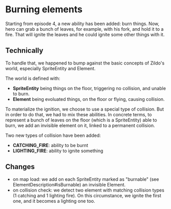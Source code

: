 # Burning elements

Starting from episode 4, a new ability has been added: burn things.
Now, hero can grab a bunch of leaves, for example, with his fork, and hold it to a fire. That will ignite the leaves and he could ignite some other things with it.

## Technically

To handle that, we happened to bump against the basic concepts of Zildo's world, especially SpriteEntity and Element.

The world is defined with:
 * **SpriteEntity** being things on the floor, triggering no collision, and unable to burn.
 * **Element** being evoluated things, on the floor or flying, causing collision.

To materialize the ignition, we choose to use a special type of collision. But in order to do that, we had to mix these abilities. In concrete terms, to represent a bunch of leaves on the floor
(which is a SpriteEntity) able to burn, we add an invisible element on it, linked to a permanent collision.

Two new types of collision have been added:
 * **CATCHING_FIRE**: ability to be burnt
 * **LIGHTING_FIRE**: ability to ignite something

## Changes

* on map load: we add on each SpriteEntity marked as "burnable" (see ElementDescription#isBurnable) an invisible Element.
* on collision check: we detect two element with matching collision types (1 catching and 1 lighting fire). On this circumstance, we ignite the first one, and it becomes a lighting one too.
